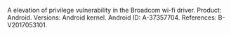 A elevation of privilege vulnerability in the Broadcom wi-fi driver. Product: Android. Versions: Android kernel. Android ID: A-37357704. References: B-V2017053101.